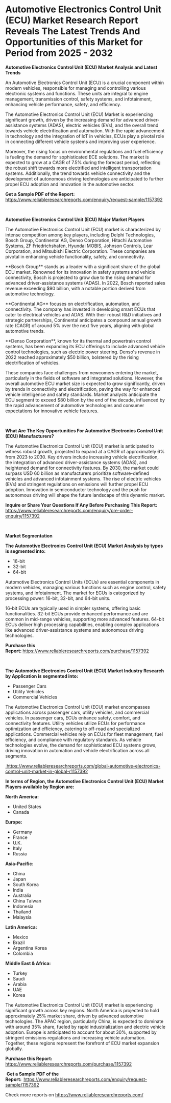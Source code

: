 <p><h1>Automotive Electronics Control Unit (ECU) Market Research Report Reveals The Latest Trends And Opportunities of this Market for Period from 2025 - 2032</h1></p><p><strong>Automotive Electronics Control Unit (ECU) Market Analysis and Latest Trends</strong></p>
<p><p>An Automotive Electronics Control Unit (ECU) is a crucial component within modern vehicles, responsible for managing and controlling various electronic systems and functions. These units are integral to engine management, transmission control, safety systems, and infotainment, enhancing vehicle performance, safety, and efficiency. </p><p>The Automotive Electronics Control Unit (ECU) Market is experiencing significant growth, driven by the increasing demand for advanced driver-assistance systems (ADAS), electric vehicles (EVs), and the overall trend towards vehicle electrification and automation. With the rapid advancement in technology and the integration of IoT in vehicles, ECUs play a pivotal role in connecting different vehicle systems and improving user experience. </p><p>Moreover, the rising focus on environmental regulations and fuel efficiency is fueling the demand for sophisticated ECE solutions. The market is expected to grow at a CAGR of 7.5% during the forecast period, reflecting the robust shift towards more electrified and intelligent transportation systems. Additionally, the trend towards vehicle connectivity and the development of autonomous driving technologies are anticipated to further propel ECU adoption and innovation in the automotive sector.</p></p>
<p><strong>Get a Sample PDF of the Report:&nbsp;</strong> <a href="https://www.reliableresearchreports.com/enquiry/request-sample/1157392?utm_campaign=2298&utm_medium=2&utm_source=Github&utm_content=ia&utm_term=21032025&utm_id=automotive-electronics-control-unit-ecu">https://www.reliableresearchreports.com/enquiry/request-sample/1157392</a></p>
<p>&nbsp;</p>
<p><strong>Automotive Electronics Control Unit (ECU) Major Market Players</strong></p>
<p><p>The Automotive Electronics Control Unit (ECU) market is characterized by intense competition among key players, including Delphi Technologies, Bosch Group, Continental AG, Denso Corporation, Hitachi Automotive Systems, ZF Friedrichshafen, Hyundai MOBIS, Johnson Controls, Lear Corporation, and Mitsubishi Electric Corporation. These companies are pivotal in enhancing vehicle functionality, safety, and connectivity.</p><p>**Bosch Group** stands as a leader with a significant share of the global ECU market. Renowned for its innovation in safety systems and vehicle connectivity, Bosch is projected to grow due to the rising demand for advanced driver-assistance systems (ADAS). In 2022, Bosch reported sales revenue exceeding $90 billion, with a notable portion derived from automotive technology.</p><p>**Continental AG** focuses on electrification, automation, and connectivity. The company has invested in developing smart ECUs that cater to electrical vehicles and ADAS. With their robust R&D initiatives and strategic partnerships, Continental anticipates a compound annual growth rate (CAGR) of around 5% over the next five years, aligning with global automotive trends.</p><p>**Denso Corporation**, known for its thermal and powertrain control systems, has been expanding its ECU offerings to include advanced vehicle control technologies, such as electric power steering. Denso's revenue in 2022 reached approximately $50 billion, bolstered by the rising electrification of vehicles.</p><p>These companies face challenges from newcomers entering the market, particularly in the fields of software and integrated solutions. However, the overall automotive ECU market size is expected to grow significantly, driven by trends in connectivity and electrification, paving the way for enhanced vehicle intelligence and safety standards. Market analysts anticipate the ECU segment to exceed $80 billion by the end of the decade, influenced by the rapid advancement of automotive technologies and consumer expectations for innovative vehicle features.</p></p>
<p>&nbsp;</p>
<p><strong>What Are The Key Opportunities For Automotive Electronics Control Unit (ECU) Manufacturers?</strong></p>
<p><p>The Automotive Electronics Control Unit (ECU) market is anticipated to witness robust growth, projected to expand at a CAGR of approximately 6% from 2023 to 2030. Key drivers include increasing vehicle electrification, the integration of advanced driver-assistance systems (ADAS), and heightened demand for connectivity features. By 2030, the market could surpass USD 60 billion as manufacturers prioritize software-defined vehicles and advanced infotainment systems. The rise of electric vehicles (EVs) and stringent regulations on emissions will further propel ECU adoption. Innovation in semiconductor technology and the push for autonomous driving will shape the future landscape of this dynamic market.</p></p>
<p><strong>Inquire or Share Your Questions If Any Before Purchasing This Report:</strong> <a href="https://www.reliableresearchreports.com/enquiry/pre-order-enquiry/1157392?utm_campaign=2298&utm_medium=2&utm_source=Github&utm_content=ia&utm_term=21032025&utm_id=automotive-electronics-control-unit-ecu">https://www.reliableresearchreports.com/enquiry/pre-order-enquiry/1157392</a></p>
<p>&nbsp;</p>
<p><strong>Market Segmentation</strong></p>
<p><strong>The Automotive Electronics Control Unit (ECU) Market Analysis by types is segmented into:</strong></p>
<p><ul><li>16-bit</li><li>32-bit</li><li>64-bit</li></ul></p>
<p><p>Automotive Electronics Control Units (ECUs) are essential components in modern vehicles, managing various functions such as engine control, safety systems, and infotainment. The market for ECUs is categorized by processing power: 16-bit, 32-bit, and 64-bit units. </p><p>16-bit ECUs are typically used in simpler systems, offering basic functionalities. 32-bit ECUs provide enhanced performance and are common in mid-range vehicles, supporting more advanced features. 64-bit ECUs deliver high processing capabilities, enabling complex applications like advanced driver-assistance systems and autonomous driving technologies.</p></p>
<p><strong>Purchase this Report:&nbsp;</strong><a href="https://www.reliableresearchreports.com/purchase/1157392?utm_campaign=2298&utm_medium=2&utm_source=Github&utm_content=ia&utm_term=21032025&utm_id=automotive-electronics-control-unit-ecu">https://www.reliableresearchreports.com/purchase/1157392</a></p>
<p>&nbsp;</p>
<p><strong>The Automotive Electronics Control Unit (ECU) Market Industry Research by Application is segmented into:</strong></p>
<p><ul><li>Passenger Cars</li><li>Utility Vehicles</li><li>Commercial Vehicles</li></ul></p>
<p><p>The Automotive Electronics Control Unit (ECU) market encompasses applications across passenger cars, utility vehicles, and commercial vehicles. In passenger cars, ECUs enhance safety, comfort, and connectivity features. Utility vehicles utilize ECUs for performance optimization and efficiency, catering to off-road and specialized applications. Commercial vehicles rely on ECUs for fleet management, fuel efficiency, and compliance with regulatory standards. As vehicle technologies evolve, the demand for sophisticated ECU systems grows, driving innovation in automation and vehicle electrification across all segments.</p></p>
<p><a href="https://www.reliableresearchreports.com/global-automotive-electronics-control-unit-market-in-global-r1157392?utm_campaign=2298&utm_medium=2&utm_source=Github&utm_content=ia&utm_term=21032025&utm_id=automotive-electronics-control-unit-ecu">&nbsp;https://www.reliableresearchreports.com/global-automotive-electronics-control-unit-market-in-global-r1157392</a></p>
<p><strong>In terms of Region, the Automotive Electronics Control Unit (ECU) Market Players available by Region are:</strong></p>
<p>
    <p> <strong> North America: </strong>
        <ul>
            <li>United States</li>
            <li>Canada</li>
        </ul>
        </p> 
    <p> <strong> Europe: </strong>
        <ul>
            <li>Germany</li>
            <li>France</li>
            <li>U.K.</li>
            <li>Italy</li>
            <li>Russia</li>
        </ul>
        </p> 
    <p> <strong> Asia-Pacific: </strong>
        <ul>
            <li>China</li>
            <li>Japan</li>
            <li>South Korea</li>
            <li>India</li>
            <li>Australia</li>
            <li>China Taiwan</li>
            <li>Indonesia</li>
            <li>Thailand</li>
            <li>Malaysia</li>
        </ul>
        </p> 
    <p> <strong> Latin America: </strong>
        <ul>
            <li>Mexico</li>
            <li>Brazil</li>
            <li>Argentina Korea</li>
            <li>Colombia</li>
        </ul>
        </p> 
    <p> <strong> Middle East & Africa: </strong>
        <ul>
            <li>Turkey</li>
            <li>Saudi</li>
            <li>Arabia</li>
            <li>UAE</li>
            <li>Korea</li>
        </ul>
    </p>
    </p>
<p><p>The Automotive Electronics Control Unit (ECU) market is experiencing significant growth across key regions. North America is projected to hold approximately 25% market share, driven by advanced automotive technologies. The APAC region, particularly China, is expected to dominate with around 35% share, fueled by rapid industrialization and electric vehicle adoption. Europe is anticipated to account for about 30%, supported by stringent emissions regulations and increasing vehicle automation. Together, these regions represent the forefront of ECU market expansion globally.</p></p>
<p><strong>Purchase this Report: </strong><a href="https://www.reliableresearchreports.com/purchase/1157392?utm_campaign=2298&utm_medium=2&utm_source=Github&utm_content=ia&utm_term=21032025&utm_id=automotive-electronics-control-unit-ecu">https://www.reliableresearchreports.com/purchase/1157392</a></p>
<p>&nbsp;<strong>Get a Sample PDF of the Report:&nbsp;&nbsp;</strong><a href="https://www.reliableresearchreports.com/enquiry/request-sample/1157392?utm_campaign=2298&utm_medium=2&utm_source=Github&utm_content=ia&utm_term=21032025&utm_id=automotive-electronics-control-unit-ecu">https://www.reliableresearchreports.com/enquiry/request-sample/1157392</a></p>
<p><strong></strong></p>
<p>Check more reports on <a href="https://www.reliableresearchreports.com/?utm_campaign=2298&utm_medium=2&utm_source=Github&utm_content=ia&utm_term=21032025&utm_id=automotive-electronics-control-unit-ecu">https://www.reliableresearchreports.com/</a></p>
